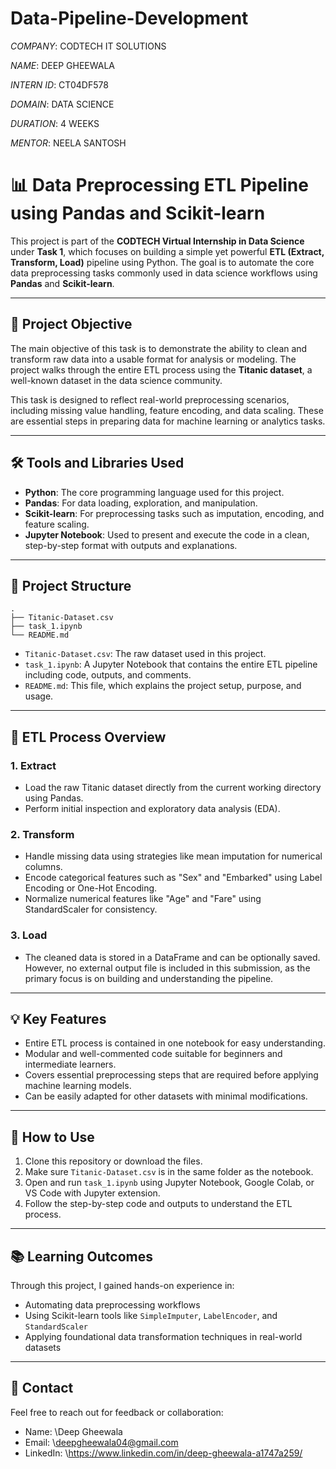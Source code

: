 # Data-Pipeline-Development

*COMPANY*: CODTECH IT SOLUTIONS

*NAME*: DEEP GHEEWALA

*INTERN ID*: CT04DF578

*DOMAIN*: DATA SCIENCE

*DURATION*: 4 WEEKS

*MENTOR*: NEELA SANTOSH

# 📊 Data Preprocessing ETL Pipeline using Pandas and Scikit-learn

This project is part of the **CODTECH Virtual Internship in Data Science** under **Task 1**, which focuses on building a simple yet powerful **ETL (Extract, Transform, Load)** pipeline using Python. The goal is to automate the core data preprocessing tasks commonly used in data science workflows using **Pandas** and **Scikit-learn**.

---

## 🚀 Project Objective

The main objective of this task is to demonstrate the ability to clean and transform raw data into a usable format for analysis or modeling. The project walks through the entire ETL process using the **Titanic dataset**, a well-known dataset in the data science community.

This task is designed to reflect real-world preprocessing scenarios, including missing value handling, feature encoding, and data scaling. These are essential steps in preparing data for machine learning or analytics tasks.

---

## 🛠 Tools and Libraries Used

* **Python**: The core programming language used for this project.
* **Pandas**: For data loading, exploration, and manipulation.
* **Scikit-learn**: For preprocessing tasks such as imputation, encoding, and feature scaling.
* **Jupyter Notebook**: Used to present and execute the code in a clean, step-by-step format with outputs and explanations.

---

## 📂 Project Structure

```
.
├── Titanic-Dataset.csv
├── task_1.ipynb
└── README.md
```

* `Titanic-Dataset.csv`: The raw dataset used in this project.
* `task_1.ipynb`: A Jupyter Notebook that contains the entire ETL pipeline including code, outputs, and comments.
* `README.md`: This file, which explains the project setup, purpose, and usage.

---

## 🔄 ETL Process Overview

### 1. Extract

* Load the raw Titanic dataset directly from the current working directory using Pandas.
* Perform initial inspection and exploratory data analysis (EDA).

### 2. Transform

* Handle missing data using strategies like mean imputation for numerical columns.
* Encode categorical features such as "Sex" and "Embarked" using Label Encoding or One-Hot Encoding.
* Normalize numerical features like "Age" and "Fare" using StandardScaler for consistency.

### 3. Load

* The cleaned data is stored in a DataFrame and can be optionally saved. However, no external output file is included in this submission, as the primary focus is on building and understanding the pipeline.

---

## 💡 Key Features

* Entire ETL process is contained in one notebook for easy understanding.
* Modular and well-commented code suitable for beginners and intermediate learners.
* Covers essential preprocessing steps that are required before applying machine learning models.
* Can be easily adapted for other datasets with minimal modifications.

---

## 📌 How to Use

1. Clone this repository or download the files.
2. Make sure `Titanic-Dataset.csv` is in the same folder as the notebook.
3. Open and run `task_1.ipynb` using Jupyter Notebook, Google Colab, or VS Code with Jupyter extension.
4. Follow the step-by-step code and outputs to understand the ETL process.

---

## 📚 Learning Outcomes

Through this project, I gained hands-on experience in:

* Automating data preprocessing workflows
* Using Scikit-learn tools like `SimpleImputer`, `LabelEncoder`, and `StandardScaler`
* Applying foundational data transformation techniques in real-world datasets

---

## 📧 Contact

Feel free to reach out for feedback or collaboration:

* Name: \Deep Gheewala
* Email: \deepgheewala04@gmail.com
* LinkedIn: \https://www.linkedin.com/in/deep-gheewala-a1747a259/
